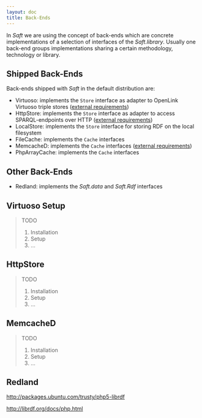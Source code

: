 ```yaml
---
layout: doc
title: Back-Ends
---
```


In _Saft_ we are using the concept of back-ends which are concrete implementations of a selection of interfaces of the _Saft.library_. Usually one back-end groups implementations sharing a certain methodology, technology or library.

## Shipped Back-Ends

Back-ends shipped with _Saft_ in the default distribution are:

- Virtuoso: implements the `Store` interface as adapter to OpenLink Virtuoso triple stores ([external requirements](#virtuoso-setup))
- HttpStore: implements the `Store` interface as adapter to access SPARQL-endpoints over HTTP ([external requirements](#httpstore))
- LocalStore: implements the `Store` interface for storing RDF on the local filesystem
- FileCache: implements the `Cache` interfaces
- MemcacheD: implements the `Cache` interfaces ([external requirements](#memcached))
- PhpArrayCache: implements the `Cache` interfaces

## Other Back-Ends

- Redland: implements the _Saft.data_ and _Saft.Rdf_ interfaces

## Virtuoso Setup

> TODO
>
> 1. Installation
> 2. Setup
> 3. …

## HttpStore

> TODO
>
> 1. Installation
> 2. Setup
> 3. …

## MemcacheD

> TODO
>
> 1. Installation
> 2. Setup
> 3. …

## Redland

http://packages.ubuntu.com/trusty/php5-librdf

http://librdf.org/docs/php.html
